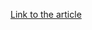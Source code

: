 [Link to the article](https://www.cisa.gov/news-events/alerts/2025/04/22/cisa-releases-five-industrial-control-systems-advisories)
